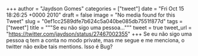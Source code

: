 
+++
author = "Jaydson Gomes"
categories = ["tweet"]
date = "Fri Oct 15 18:26:25 +0000 2010"
draft = false
image = "No media found for this Tweet"
slug = "0ef1cc2589dfe7b624c5a040be085db7551f877d"
tags = ["tweet"]
title = """Se eu não sigo uma pessoa..."""
tweet = true
tweet_url = "https://twitter.com/jaydson/status/27467002355"
+++
Se eu não sigo uma pessoa q tem a conta no modo private, mas me segue e me menciona, o twitter não exibe tais mentions. Isso é Bug?
